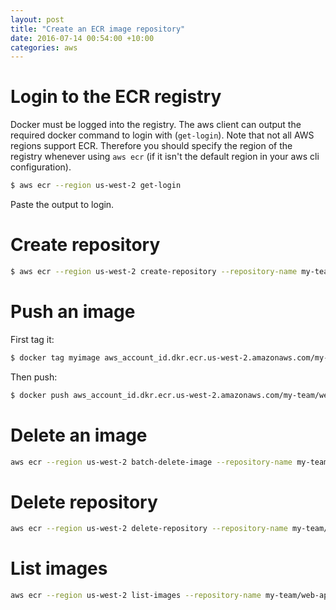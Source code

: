 ```yaml
---
layout: post
title: "Create an ECR image repository"
date: 2016-07-14 00:54:00 +10:00
categories: aws
---
```


# Login to the ECR registry

Docker must be logged into the registry. The aws client can output the required
docker command to login with (`get-login`). Note that not all AWS regions
support ECR. Therefore you should specify the region of the registry whenever
using `aws ecr` (if it isn't the default region in your aws cli configuration).

```bash
$ aws ecr --region us-west-2 get-login
```

Paste the output to login.

# Create repository

```bash
$ aws ecr --region us-west-2 create-repository --repository-name my-team/web-app
```

# Push an image

First tag it:

```bash
$ docker tag myimage aws_account_id.dkr.ecr.us-west-2.amazonaws.com/my-team/web-app
```

Then push:

```bash
$ docker push aws_account_id.dkr.ecr.us-west-2.amazonaws.com/my-team/web-app
```

# Delete an image
```bash
aws ecr --region us-west-2 batch-delete-image --repository-name my-team/web-app --image-ids imageTag=latest
```

# Delete repository

```bash
aws ecr --region us-west-2 delete-repository --repository-name my-team/web-app
```

# List images
```bash
aws ecr --region us-west-2 list-images --repository-name my-team/web-app
```
